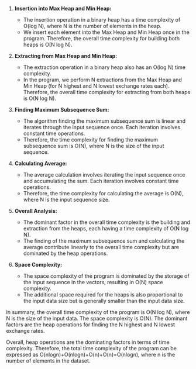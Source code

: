 1. **Insertion into Max Heap and Min Heap:**
   - The insertion operation in a binary heap has a time complexity of O(log N), where N is the number of elements in the heap.
   - We insert each element into the Max Heap and Min Heap once in the program. Therefore, the overall time complexity for building both heaps is O(N log N).

2. **Extracting from Max Heap and Min Heap:**
   - The extraction operation in a binary heap also has an O(log N) time complexity.
   - In the program, we perform N extractions from the Max Heap and Min Heap (for N highest and N lowest exchange rates each). Therefore, the overall time complexity for extracting from both heaps is O(N log N).

3. **Finding Maximum Subsequence Sum:**
   - The algorithm finding the maximum subsequence sum is linear and iterates through the input sequence once. Each iteration involves constant time operations.
   - Therefore, the time complexity for finding the maximum subsequence sum is O(N), where N is the size of the input sequence.

4. **Calculating Average:**
   - The average calculation involves iterating the input sequence once and accumulating the sum. Each iteration involves constant time operations.
   - Therefore, the time complexity for calculating the average is O(N), where N is the input sequence size.

5. **Overall Analysis:**
   - The dominant factor in the overall time complexity is the building and extraction from the heaps, each having a time complexity of O(N log N).
   - The finding of the maximum subsequence sum and calculating the average contribute linearly to the overall time complexity but are dominated by the heap operations.

6. **Space Complexity:**
   - The space complexity of the program is dominated by the storage of the input sequence in the vectors, resulting in O(N) space complexity.
   - The additional space required for the heaps is also proportional to the input data size but is generally smaller than the input data size.

In summary, the overall time complexity of the program is O(N log N), where N is the size of the input data. The space complexity is O(N). The dominant factors are the heap operations for finding the N highest and N lowest exchange rates.

Overall, heap operations are the dominating factors in terms of time complexity. Therefore, the total time complexity of the program can be expressed as O(nlogn)+O(nlogn)+O(n)+O(n)=O(nlogn), 
where n is the number of elements in the dataset.

